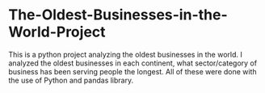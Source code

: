 # The-Oldest-Businesses-in-the-World-Project
This is a python project analyzing the oldest businesses in the world. I analyzed the oldest businesses in each continent, what sector/category of business has been serving people the longest. All of these were done with the use of Python and pandas library.
